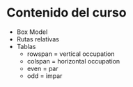 # Contenido del curso

* Box Model
* Rutas relativas
* Tablas
  * rowspan = vertical occupation
  * colspan = horizontal occupation
  * even = par
  * odd = impar